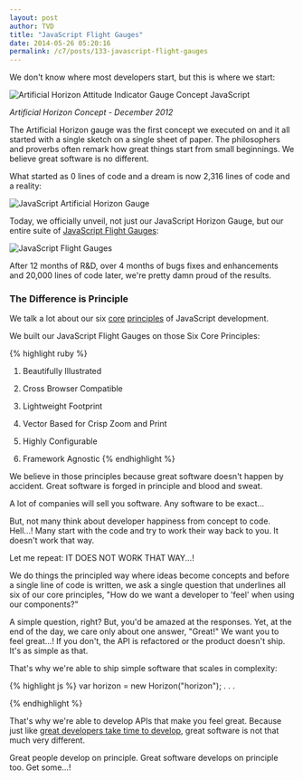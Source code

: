```yaml
---
layout: post
author: TVD
title: "JavaScript Flight Gauges"
date: 2014-05-26 05:20:16
permalink: /c7/posts/133-javascript-flight-gauges
---
```


We don't know where most developers start, but this is where we start:

<img src="https://techoctave.com/c7/static/artificial_horizon_gauge.png" alt="Artificial Horizon Attitude Indicator Gauge Concept JavaScript"/>

*Artificial Horizon Concept - December 2012*

The Artificial Horizon gauge was the first concept we executed on and it all started with a single sketch on a single sheet of paper. The philosophers and proverbs often remark how great things start from small beginnings. We believe great software is no different.

What started as 0 lines of code and a dream is now 2,316 lines of code and a reality:

<img src="https://techoctave.com/images/artificial-horizon-attitude-indicator.png" alt="JavaScript Artificial Horizon Gauge"/>

Today, we officially unveil, not just our JavaScript Horizon Gauge, but our entire suite of [JavaScript Flight Gauges][1]:

<img src="https://techoctave.com/images/flight_gauges_six.png" alt="JavaScript Flight Gauges"/>

After 12 months of R&D, over 4 months of bugs fixes and enhancements and 20,000 lines of code later, we're pretty damn proud of the results.

### The Difference is Principle

We talk a lot about our six [core][2] [principles][3] of JavaScript development.

We built our JavaScript Flight Gauges on those Six Core Principles:

{% highlight ruby %}
1. Beautifully Illustrated

2. Cross Browser Compatible

3. Lightweight Footprint

4. Vector Based for Crisp Zoom and Print

5. Highly Configurable

6. Framework Agnostic
{% endhighlight %}

We believe in those principles because great software doesn't happen by accident. Great software is forged in principle and blood and sweat. 

A lot of companies will sell you software. Any software to be exact...

But, not many think about developer happiness from concept to code. Hell...! Many start with the code and try to work their way back to you. It doesn't work that way.

Let me repeat: IT DOES NOT WORK THAT WAY...!

We do things the principled way where ideas become concepts and before a single line of code is written, we ask a single question that underlines all six of our core principles, "How do we want a developer to 'feel' when using our components?"

A simple question, right? But, you'd be amazed at the responses. Yet, at the end of the day, we care only about one answer, "Great!" We want you to feel great...! If you don't, the API is refactored or the product doesn't ship. It's as simple as that.

That's why we're able to ship simple software that scales in complexity:

{% highlight js %}
var horizon = new Horizon("horizon");
. . .
<div id="horizon"></div>
{% endhighlight %}

That's why we're able to develop APIs that make you feel great. Because just like [great developers take time to develop][4], great software is not that much very different.

Great people develop on principle. Great software develops on principle too. Get some...!


  [1]: http://techoctave.com/simulation
  [2]: https://techoctave.com/posts/17-jquery-dashboard-gauges-using-raphael-xhtml-and-css
  [3]: https://techoctave.com/posts/66-beautiful-cross-browser-javascript-dashboard-charts
  [4]: https://techoctave.com/posts/57-hustle-and-code
